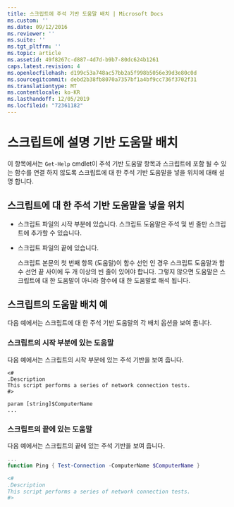 ```yaml
---
title: 스크립트에 주석 기반 도움말 배치 | Microsoft Docs
ms.custom: ''
ms.date: 09/12/2016
ms.reviewer: ''
ms.suite: ''
ms.tgt_pltfrm: ''
ms.topic: article
ms.assetid: 49f8267c-d887-4d7d-b9b7-80dc624b1261
caps.latest.revision: 4
ms.openlocfilehash: d199c53a748ac57bb2a5f998b5056e39d3e80c0d
ms.sourcegitcommit: debd2b38fb8070a7357bf1a4bf9cc736f3702f31
ms.translationtype: MT
ms.contentlocale: ko-KR
ms.lasthandoff: 12/05/2019
ms.locfileid: "72361182"
---
```

# <a name="placing-comment-based-help-in-scripts"></a>스크립트에 설명 기반 도움말 배치

이 항목에서는 `Get-Help` cmdlet이 주석 기반 도움말 항목과 스크립트에 포함 될 수 있는 함수를 연결 하지 않도록 스크립트에 대 한 주석 기반 도움말을 넣을 위치에 대해 설명 합니다.

## <a name="where-to-place-comment-based-help-for-a-script"></a>스크립트에 대 한 주석 기반 도움말을 넣을 위치

- 스크립트 파일의 시작 부분에 있습니다. 스크립트 도움말은 주석 및 빈 줄만 스크립트에 추가할 수 있습니다.

- 스크립트 파일의 끝에 있습니다.

  스크립트 본문의 첫 번째 항목 (도움말)이 함수 선언 인 경우 스크립트 도움말과 함수 선언 끝 사이에 두 개 이상의 빈 줄이 있어야 합니다. 그렇지 않으면 도움말은 스크립트에 대 한 도움말이 아니라 함수에 대 한 도움말로 해석 됩니다.

## <a name="examples-of-help-placement-in-a-script"></a>스크립트의 도움말 배치 예

 다음 예에서는 스크립트에 대 한 주석 기반 도움말의 각 배치 옵션을 보여 줍니다.

### <a name="help-at-the-beginning-of-a-script"></a>스크립트의 시작 부분에 있는 도움말

 다음 예에서는 스크립트의 시작 부분에 있는 주석 기반을 보여 줍니다.

```
<#
.Description
This script performs a series of network connection tests.
#>

param [string]$ComputerName
...
```

### <a name="help-at-the-end-of-a-script"></a>스크립트의 끝에 있는 도움말

 다음 예에서는 스크립트의 끝에 있는 주석 기반을 보여 줍니다.

```powershell
...
function Ping { Test-Connection -ComputerName $ComputerName }

<#
.Description
This script performs a series of network connection tests.
#>

```